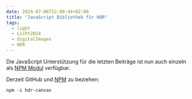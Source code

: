 ```yaml
---
date: 2024-07-06T12:00:44+02:00
title: "JavaScript Bibliothek für HDR"
tags:
  - light
  - Licht2024
  - digitalImages
  - HDR
---
```


Die JavaScript Unterstützung für die letzten Beiträge ist nun auch einzeln als [NPM Modul](https://github.com/cmahnke/hdr-canvas/) verfügbar.
<!--more-->

Derzeit GitHub und [NPM](https://www.npmjs.com/package/hdr-canvas) zu beziehen:

```
npm -i hdr-canvas
```
